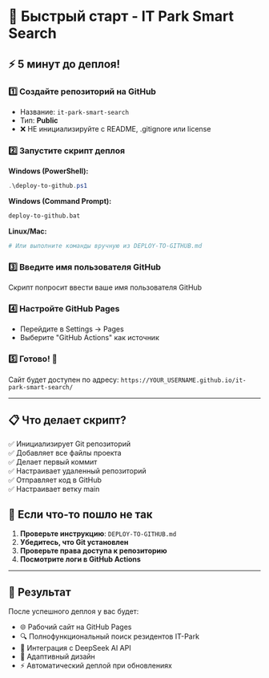 # 🚀 Быстрый старт - IT Park Smart Search

## ⚡ 5 минут до деплоя!

### 1️⃣ Создайте репозиторий на GitHub
- Название: `it-park-smart-search`
- Тип: **Public**
- ❌ НЕ инициализируйте с README, .gitignore или license

### 2️⃣ Запустите скрипт деплоя

**Windows (PowerShell):**
```powershell
.\deploy-to-github.ps1
```

**Windows (Command Prompt):**
```cmd
deploy-to-github.bat
```

**Linux/Mac:**
```bash
# Или выполните команды вручную из DEPLOY-TO-GITHUB.md
```

### 3️⃣ Введите имя пользователя GitHub
Скрипт попросит ввести ваше имя пользователя GitHub

### 4️⃣ Настройте GitHub Pages
- Перейдите в Settings → Pages
- Выберите "GitHub Actions" как источник

### 5️⃣ Готово! 🎉
Сайт будет доступен по адресу:
`https://YOUR_USERNAME.github.io/it-park-smart-search/`

---

## 📋 Что делает скрипт?

✅ Инициализирует Git репозиторий  
✅ Добавляет все файлы проекта  
✅ Делает первый коммит  
✅ Настраивает удаленный репозиторий  
✅ Отправляет код в GitHub  
✅ Настраивает ветку main  

## 🚨 Если что-то пошло не так

1. **Проверьте инструкцию**: `DEPLOY-TO-GITHUB.md`
2. **Убедитесь, что Git установлен**
3. **Проверьте права доступа к репозиторию**
4. **Посмотрите логи в GitHub Actions**

---

## 🎯 Результат

После успешного деплоя у вас будет:
- 🌐 Рабочий сайт на GitHub Pages
- 🔍 Полнофункциональный поиск резидентов IT-Park
- 🤖 Интеграция с DeepSeek AI API
- 📱 Адаптивный дизайн
- ⚡ Автоматический деплой при обновлениях
